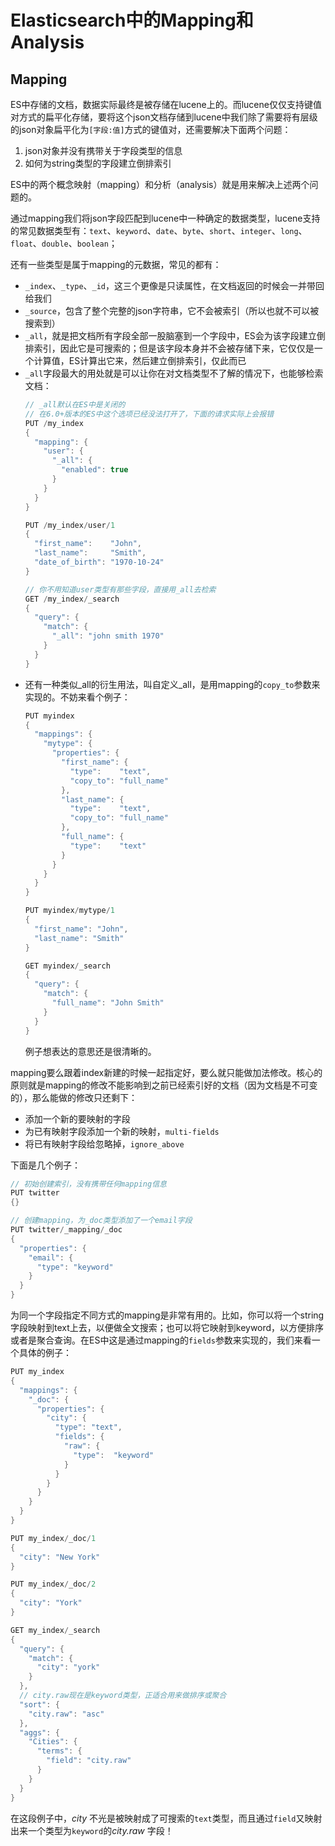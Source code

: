 ﻿Elasticsearch中的Mapping和Analysis
=========

## Mapping

ES中存储的文档，数据实际最终是被存储在lucene上的。而lucene仅仅支持键值对方式的扁平化存储，要将这个json文档存储到lucene中我们除了需要将有层级的json对象扁平化为`[字段:值]`方式的键值对，还需要解决下面两个问题：
  1. json对象并没有携带关于字段类型的信息
  2. 如何为string类型的字段建立倒排索引
   
ES中的两个概念映射（mapping）和分析（analysis）就是用来解决上述两个问题的。

通过mapping我们将json字段匹配到lucene中一种确定的数据类型，lucene支持的常见数据类型有：`text`、`keyword`、`date`、`byte`、`short`、`integer`、`long`、`float`、`double`、`boolean`；

还有一些类型是属于mapping的元数据，常见的都有：
- `_index`、`_type`、`_id`，这三个更像是只读属性，在文档返回的时候会一并带回给我们
- `_source`，包含了整个完整的json字符串，它不会被索引（所以也就不可以被搜索到）
- `_all`，就是把文档所有字段全部一股脑塞到一个字段中，ES会为该字段建立倒排索引，因此它是可搜索的；但是该字段本身并不会被存储下来，它仅仅是一个计算值，ES计算出它来，然后建立倒排索引，仅此而已
- `_all`字段最大的用处就是可以让你在对文档类型不了解的情况下，也能够检索文档：
  ```csharp
  // _all默认在ES中是关闭的
  // 在6.0+版本的ES中这个选项已经没法打开了，下面的请求实际上会报错
  PUT /my_index
  {
    "mapping": {
      "user": {
        "_all": {
          "enabled": true   
        }
      }
    }
  }

  PUT /my_index/user/1      
  {
    "first_name":    "John",
    "last_name":     "Smith",
    "date_of_birth": "1970-10-24"
  }

  // 你不用知道user类型有那些字段，直接用_all去检索
  GET /my_index/_search
  {
    "query": {
      "match": {
        "_all": "john smith 1970"
      }
    }
  }
  ```
- 还有一种类似_all的衍生用法，叫自定义_all，是用mapping的`copy_to`参数来实现的。不妨来看个例子：
  ```csharp
  PUT myindex
  {
    "mappings": {
      "mytype": {
        "properties": {
          "first_name": {
            "type":    "text",
            "copy_to": "full_name" 
          },
          "last_name": {
            "type":    "text",
            "copy_to": "full_name" 
          },
          "full_name": {
            "type":    "text"
          }
        }
      }
    }
  }

  PUT myindex/mytype/1
  {
    "first_name": "John",
    "last_name": "Smith"
  }

  GET myindex/_search
  {
    "query": {
      "match": {
        "full_name": "John Smith"
      }
    }
  }
  ```
  例子想表达的意思还是很清晰的。

mapping要么跟着index新建的时候一起指定好，要么就只能做加法修改。核心的原则就是mapping的修改不能影响到之前已经索引好的文档（因为文档是不可变的），那么能做的修改只还剩下：
- 添加一个新的要映射的字段
- 为已有映射字段添加一个新的映射，`multi-fields`
- 将已有映射字段给忽略掉，`ignore_above`

下面是几个例子：
```csharp
// 初始创建索引，没有携带任何mapping信息
PUT twitter 
{}

// 创建mapping，为_doc类型添加了一个email字段
PUT twitter/_mapping/_doc 
{
  "properties": {
    "email": {
      "type": "keyword"
    }
  }
}
```

为同一个字段指定不同方式的mapping是非常有用的。比如，你可以将一个string字段映射到text上去，以便做全文搜索；也可以将它映射到keyword，以方便排序或者是聚合查询。在ES中这是通过mapping的`fields`参数来实现的，我们来看一个具体的例子：
```csharp
PUT my_index
{
  "mappings": {
    "_doc": {
      "properties": {
        "city": {
          "type": "text",
          "fields": {
            "raw": {
              "type":  "keyword"
            }
          }
        }
      }
    }
  }
}

PUT my_index/_doc/1
{
  "city": "New York"
}

PUT my_index/_doc/2
{
  "city": "York"
}

GET my_index/_search
{
  "query": {
    "match": {
      "city": "york" 
    }
  },
  // city.raw现在是keyword类型，正适合用来做排序或聚合
  "sort": {
    "city.raw": "asc"
  },
  "aggs": {
    "Cities": {
      "terms": {
        "field": "city.raw" 
      }
    }
  }
}
```
在这段例子中，*city* 不光是被映射成了可搜索的`text`类型，而且通过`field`又映射出来一个类型为`keyword`的*city.raw* 字段！


